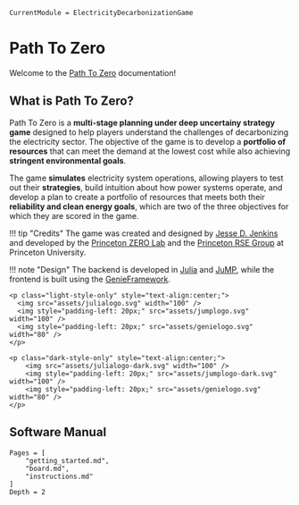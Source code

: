 ```@meta
CurrentModule = ElectricityDecarbonizationGame
```

# Path To Zero

Welcome to the [Path To Zero](https://github.com/PrincetonZEROLab/Path-to-Zero) documentation!

## What is Path To Zero?
Path To Zero is a **multi-stage planning under deep uncertainy strategy game** designed to help players understand the challenges of decarbonizing the electricity sector. The objective of the game is to develop a **portfolio of resources** that can meet the demand at the lowest cost while also achieving **stringent environmental goals**. 

The game **simulates** electricity system operations, allowing players to test out their **strategies**, build intuition about how power systems operate, and develop a plan to create a portfolio of resources that meets both their **reliability and clean energy goals**, which are two of the three objectives for which they are scored in the game.

!!! tip "Credits"
    The game was created and designed by [Jesse D. Jenkins](https://mae.princeton.edu/people/faculty/jenkins) and developed by the [Princeton ZERO Lab](https://zero.lab.princeton.edu/) and the [Princeton RSE Group](https://researchcomputing.princeton.edu/services/research-software-engineering) at Princeton University.

!!! note "Design"
    The backend is developed in [Julia](http://julialang.org/) and [JuMP](http://jump.dev/), while the frontend is built using the [GenieFramework](https://genieframework.com/).



```@raw html
<p class="light-style-only" style="text-align:center;">
  <img src="assets/julialogo.svg" width="100" />
  <img style="padding-left: 20px;" src="assets/jumplogo.svg" width="100" /> 
  <img style="padding-left: 20px;" src="assets/genielogo.svg" width="80" />
</p>
```
    
```@raw html
<p class="dark-style-only" style="text-align:center;">
    <img src="assets/julialogo-dark.svg" width="100" />
    <img style="padding-left: 20px;" src="assets/jumplogo-dark.svg" width="100" />
    <img style="padding-left: 20px;" src="assets/genielogo.svg" width="80" />
</p>
```

## Software Manual

```@contents
Pages = [
    "getting_started.md",
    "board.md",
    "instructions.md"
]
Depth = 2
```
